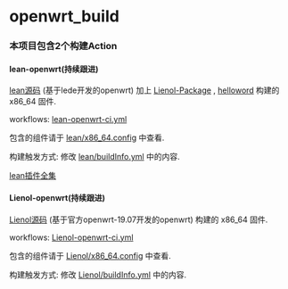 # openwrt_build

### 本项目包含2个构建Action

#### lean-openwrt(持续跟进)
[lean源码](https://github.com/coolsnowwolf/lede) (基于lede开发的openwrt) 加上 [Lienol-Package](https://github.com/Lienol/openwrt-package) , [helloword](https://github.com/fw876/helloworld) 构建的 x86_64 固件.  

workflows: [lean-openwrt-ci.yml](https://github.com/miaoxinwei/openwrt_build/blob/master/.github/workflows/lean-openwrt-ci.yml)

包含的组件请于 [lean/x86_64.config](https://github.com/miaoxinwei/openwrt_build/blob/master/lean/x86_64.config) 中查看.  

构建触发方式: 修改 [lean/buildInfo.yml](https://github.com/miaoxinwei/openwrt_build/blob/master/lean/buildInfo.yml) 中的内容.  

[lean插件全集](https://www.right.com.cn/forum/thread-3682029-1-1.html)  

#### Lienol-openwrt(持续跟进)
[Lienol源码](https://github.com/Lienol/openwrt) (基于官方openwrt-19.07开发的openwrt)  构建的 x86_64 固件.  

workflows: [Lienol-openwrt-ci.yml](https://github.com/miaoxinwei/openwrt_build/blob/master/.github/workflows/Lienol-openwrt-ci.yml)

包含的组件请于 [Lienol/x86_64.config](https://github.com/miaoxinwei/openwrt_build/blob/master/Lienol/x86_64.config) 中查看.  

构建触发方式: 修改 [Lienol/buildInfo.yml](https://github.com/miaoxinwei/openwrt_build/blob/master/Lienol/buildInfo.yml) 中的内容.  
